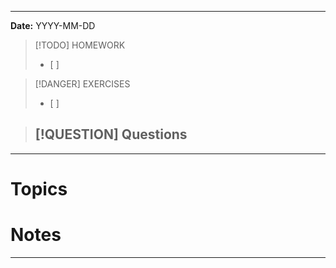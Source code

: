 
---
**Date:** YYYY-MM-DD

>[!TODO] HOMEWORK
>- [ ] 

> [!DANGER] EXERCISES
> - [ ] 

> [!QUESTION] Questions
> - 

---

# Topics


# Notes


---
